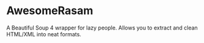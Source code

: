 # AwesomeRasam

A Beautiful Soup 4 wrapper for lazy people. Allows you to extract and clean HTML/XML into neat formats.

